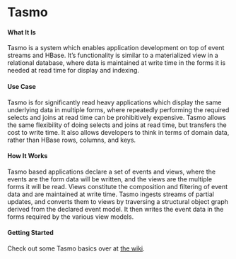 Tasmo
=========

#### What It Is
Tasmo is a system which enables application development on top of event streams and HBase. It’s functionality is similar to a materialized view in a relational database, where data is maintained at write time in the forms it is needed at read time for display and indexing.

#### Use Case
Tasmo is for significantly read heavy applications which display the same underlying data in multiple forms, where repeatedly performing the required selects and joins at read time can be prohibitively expensive. Tasmo allows the same flexibility of doing selects and joins at read time, but transfers the cost to write time. It also allows developers to think in terms of domain data, rather than HBase rows, columns, and keys.

#### How It Works
Tasmo based applications declare a set of events and views, where the events are the form data will be written, and the views are the multiple forms it will be read. Views constitute the composition and filtering of event data and are maintained at write time. Tasmo ingests streams of partial updates, and converts them to views by traversing a structural object graph derived from the declared event model. It then writes the event data in the forms required by the various view models.

#### Getting Started
Check out some Tasmo basics over at [the wiki](https://github.com/jivesoftware/tasmo/wiki).
